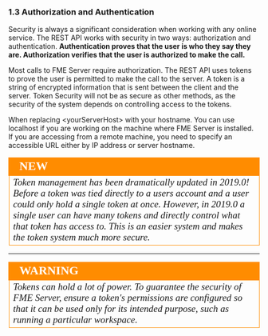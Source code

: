###  1.3 Authorization and Authentication

Security is always a significant consideration when working with any
online service. The REST API works with security in two ways:
authorization and authentication. **Authentication proves that the user is
who they say they are. Authorization verifies that the user is
authorized to make the call.**

Most calls to FME Server require authorization. The REST API uses
tokens to prove the user is permitted to make the call to the server. A token is a string of encrypted information that is sent between the
client and the server. Token Security will not be as secure as other
methods, as the security of the system depends on controlling access to
the tokens.

When replacing &lt;yourServerHost&#62; with your hostname. You can use localhost if you are working on the machine where FME Server is installed. If you are accessing from a remote machine, you need to specify an accessible URL either by IP address or server hostname.

<table style="border-spacing: 0px">
<tr>
<td style="vertical-align:middle;background-color:darkorange;border: 2px solid darkorange">
<i class="fa fa-bolt fa-lg fa-pull-left fa-fw" style="color:white;padding-right: 12px;vertical-align:text-top"></i>
<span style="color:white;font-size:x-large;font-weight: bold;font-family:serif">NEW</span>
</td>
</tr>

<tr>
<td style="border: 1px solid darkorange">
<span style="font-family:serif; font-style:italic; font-size:larger">
Token management has been dramatically updated in 2019.0! Before a token was tied directly to a users account and a user could only hold a single token at once. However, in 2019.0 a single user can have many tokens and directly control what that token has access to. This is an easier system and makes the token system much more secure.
</span>
</td>
</tr>
</table>

---

<!--Warning Section-->

<table style="border-spacing: 0px">
<tr>
<td style="vertical-align:middle;background-color:darkorange;border: 2px solid darkorange">
<i class="fa fa-exclamation-triangle fa-lg fa-pull-left fa-fw" style="color:white;padding-right: 12px;vertical-align:text-top"></i>
<span style="color:white;font-size:x-large;font-weight: bold;font-family:serif">WARNING</span>
</td>
</tr>

<tr>
<td style="border: 1px solid darkorange">
<span style="font-family:serif; font-style:italic; font-size:larger">
Tokens can hold a lot of power. To guarantee the security of FME Server, ensure a token's permissions are configured so that it can be used only for its intended purpose, such as running a particular workspace.    
</span>
</td>
</tr>
</table>
